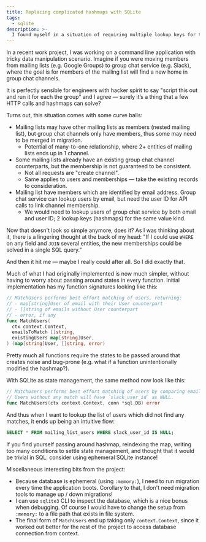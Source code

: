 ```yaml
---
title: Replacing complicated hashmaps with SQLite
tags:
  - sqlite
description: >-
  I found myself in a situation of requiring multiple lookup keys for the same hashmap, along with other relational complications for a CLI application. Unexpectedly, it all becomes easier in SQLite.
---
```


In a recent work project, I was working on a command line application with tricky data manipulation scenario. Imagine if you were moving members from mailing lists (e.g. Google Groups) to group chat service (e.g. Slack), where the goal is for members of the mailing list will find a new home in group chat channels.

It is perfectly sensible for engineers with hacker spirit to say "script this out and run it for each the group" and I agree — surely it’s a thing that a few HTTP calls and hashmaps can solve?

Turns out, this situation comes with some curve balls:

- Mailing lists may have other mailing lists as members (nested mailing list), but group chat channels only have members, thus some may need to be merged in migration.
  - Potential of many-to-one relationship, where 2+ entities of mailing lists ends up in 1 channel.
- Some mailing lists already have an existing group chat channel counterparts, but the membership is not guaranteed to be consistent.
  - Not all requests are "create channel".
  - Same applies to users and memberships — take the existing records to consideration.
- Mailing list have members which are identified by email address. Group chat service can lookup users by email, but need the user ID for API calls to link channel membership.
  - We would need to lookup users of group chat service by both email and user ID; 2 lookup keys (hashmaps) for the same value kind.

Now that doesn't look so simple anymore, does it? As I was thinking about it, there is a lingering thought at the back of my head: "If I could use `WHERE` on any field and `JOIN` several entities, the new memberships could be solved in a single SQL query."

And then it hit me — maybe I really could after all. So I did exactly that.

Much of what I had originally implemented is now much simpler, without having to worry about passing around states in every function. Initial implementation has my function signatures looking like this:

```go
// MatchUsers performs best effort matching of users, returning:
// - map[string]User of email with their User counterpart
// - []string of emails without User counterpart
// - error, if any
func MatchUsers(
  ctx context.Context,
  emailsToMatch []string,
  existingUsers map[string]User,
) (map[string]User, []string, error)
```

Pretty much all functions require the states to be passed around that creates noise and bug-prone (e.g. what if a function unintentionally modified the hashmap?).

With SQLite as state management, the same method now look like this:

```go
// MatchUsers performs best effort matching of users by comparing emails.
// Users without any match will have `slack_user_id` as NULL.
func MatchUsers(ctx context.Context, conn *sql.DB) error
```

And thus when I want to lookup the list of users which did not find any matches, it ends up being an intuitive flow:

```sql
SELECT * FROM mailing_list_users WHERE slack_user_id IS NULL;
```

If you find yourself passing around hashmap, reindexing the map, writing too many conditions to settle state management, and thought that it would be trivial in SQL: consider using ephemeral SQLite instance!

Miscellaneous interesting bits from the project:

- Because database is ephemeral (using `:memory:`), I need to run migration every time the application boots. Corollary to that, I don't need migration tools to manage up / down migrations!
- I can use `sqlite3` CLI to inspect the database, which is a nice bonus when debugging. Of course I would have to change the setup from `:memory:` to a file path that exists in file system.
- The final form of `MatchUsers` end up taking only `context.Context`, since it worked out better for the rest of the project to access database connection from context.
